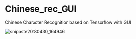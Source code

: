 # Chinese_rec_GUI
Chinese Character Recognition based on Tensorflow with GUI

![snipaste20180430_164946](D:\TFRECORD\snipaste20180430_164946.png)